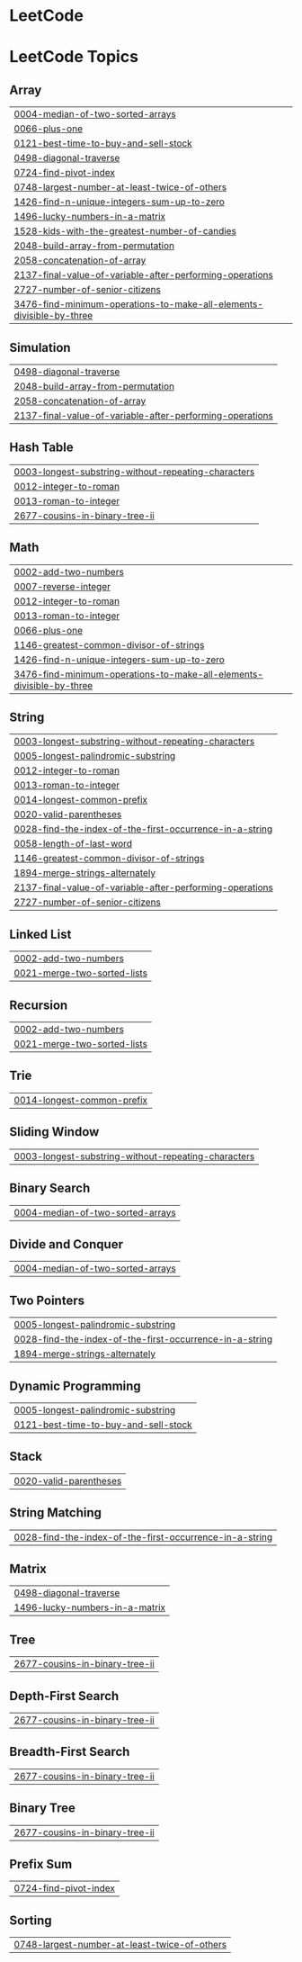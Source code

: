 # LeetCode
<!---LeetCode Topics Start-->
# LeetCode Topics
## Array
|  |
| ------- |
| [0004-median-of-two-sorted-arrays](https://github.com/manasajayasri/LeetCode/tree/master/0004-median-of-two-sorted-arrays) |
| [0066-plus-one](https://github.com/manasajayasri/LeetCode/tree/master/0066-plus-one) |
| [0121-best-time-to-buy-and-sell-stock](https://github.com/manasajayasri/LeetCode/tree/master/0121-best-time-to-buy-and-sell-stock) |
| [0498-diagonal-traverse](https://github.com/manasajayasri/LeetCode/tree/master/0498-diagonal-traverse) |
| [0724-find-pivot-index](https://github.com/manasajayasri/LeetCode/tree/master/0724-find-pivot-index) |
| [0748-largest-number-at-least-twice-of-others](https://github.com/manasajayasri/LeetCode/tree/master/0748-largest-number-at-least-twice-of-others) |
| [1426-find-n-unique-integers-sum-up-to-zero](https://github.com/manasajayasri/LeetCode/tree/master/1426-find-n-unique-integers-sum-up-to-zero) |
| [1496-lucky-numbers-in-a-matrix](https://github.com/manasajayasri/LeetCode/tree/master/1496-lucky-numbers-in-a-matrix) |
| [1528-kids-with-the-greatest-number-of-candies](https://github.com/manasajayasri/LeetCode/tree/master/1528-kids-with-the-greatest-number-of-candies) |
| [2048-build-array-from-permutation](https://github.com/manasajayasri/LeetCode/tree/master/2048-build-array-from-permutation) |
| [2058-concatenation-of-array](https://github.com/manasajayasri/LeetCode/tree/master/2058-concatenation-of-array) |
| [2137-final-value-of-variable-after-performing-operations](https://github.com/manasajayasri/LeetCode/tree/master/2137-final-value-of-variable-after-performing-operations) |
| [2727-number-of-senior-citizens](https://github.com/manasajayasri/LeetCode/tree/master/2727-number-of-senior-citizens) |
| [3476-find-minimum-operations-to-make-all-elements-divisible-by-three](https://github.com/manasajayasri/LeetCode/tree/master/3476-find-minimum-operations-to-make-all-elements-divisible-by-three) |
## Simulation
|  |
| ------- |
| [0498-diagonal-traverse](https://github.com/manasajayasri/LeetCode/tree/master/0498-diagonal-traverse) |
| [2048-build-array-from-permutation](https://github.com/manasajayasri/LeetCode/tree/master/2048-build-array-from-permutation) |
| [2058-concatenation-of-array](https://github.com/manasajayasri/LeetCode/tree/master/2058-concatenation-of-array) |
| [2137-final-value-of-variable-after-performing-operations](https://github.com/manasajayasri/LeetCode/tree/master/2137-final-value-of-variable-after-performing-operations) |
## Hash Table
|  |
| ------- |
| [0003-longest-substring-without-repeating-characters](https://github.com/manasajayasri/LeetCode/tree/master/0003-longest-substring-without-repeating-characters) |
| [0012-integer-to-roman](https://github.com/manasajayasri/LeetCode/tree/master/0012-integer-to-roman) |
| [0013-roman-to-integer](https://github.com/manasajayasri/LeetCode/tree/master/0013-roman-to-integer) |
| [2677-cousins-in-binary-tree-ii](https://github.com/manasajayasri/LeetCode/tree/master/2677-cousins-in-binary-tree-ii) |
## Math
|  |
| ------- |
| [0002-add-two-numbers](https://github.com/manasajayasri/LeetCode/tree/master/0002-add-two-numbers) |
| [0007-reverse-integer](https://github.com/manasajayasri/LeetCode/tree/master/0007-reverse-integer) |
| [0012-integer-to-roman](https://github.com/manasajayasri/LeetCode/tree/master/0012-integer-to-roman) |
| [0013-roman-to-integer](https://github.com/manasajayasri/LeetCode/tree/master/0013-roman-to-integer) |
| [0066-plus-one](https://github.com/manasajayasri/LeetCode/tree/master/0066-plus-one) |
| [1146-greatest-common-divisor-of-strings](https://github.com/manasajayasri/LeetCode/tree/master/1146-greatest-common-divisor-of-strings) |
| [1426-find-n-unique-integers-sum-up-to-zero](https://github.com/manasajayasri/LeetCode/tree/master/1426-find-n-unique-integers-sum-up-to-zero) |
| [3476-find-minimum-operations-to-make-all-elements-divisible-by-three](https://github.com/manasajayasri/LeetCode/tree/master/3476-find-minimum-operations-to-make-all-elements-divisible-by-three) |
## String
|  |
| ------- |
| [0003-longest-substring-without-repeating-characters](https://github.com/manasajayasri/LeetCode/tree/master/0003-longest-substring-without-repeating-characters) |
| [0005-longest-palindromic-substring](https://github.com/manasajayasri/LeetCode/tree/master/0005-longest-palindromic-substring) |
| [0012-integer-to-roman](https://github.com/manasajayasri/LeetCode/tree/master/0012-integer-to-roman) |
| [0013-roman-to-integer](https://github.com/manasajayasri/LeetCode/tree/master/0013-roman-to-integer) |
| [0014-longest-common-prefix](https://github.com/manasajayasri/LeetCode/tree/master/0014-longest-common-prefix) |
| [0020-valid-parentheses](https://github.com/manasajayasri/LeetCode/tree/master/0020-valid-parentheses) |
| [0028-find-the-index-of-the-first-occurrence-in-a-string](https://github.com/manasajayasri/LeetCode/tree/master/0028-find-the-index-of-the-first-occurrence-in-a-string) |
| [0058-length-of-last-word](https://github.com/manasajayasri/LeetCode/tree/master/0058-length-of-last-word) |
| [1146-greatest-common-divisor-of-strings](https://github.com/manasajayasri/LeetCode/tree/master/1146-greatest-common-divisor-of-strings) |
| [1894-merge-strings-alternately](https://github.com/manasajayasri/LeetCode/tree/master/1894-merge-strings-alternately) |
| [2137-final-value-of-variable-after-performing-operations](https://github.com/manasajayasri/LeetCode/tree/master/2137-final-value-of-variable-after-performing-operations) |
| [2727-number-of-senior-citizens](https://github.com/manasajayasri/LeetCode/tree/master/2727-number-of-senior-citizens) |
## Linked List
|  |
| ------- |
| [0002-add-two-numbers](https://github.com/manasajayasri/LeetCode/tree/master/0002-add-two-numbers) |
| [0021-merge-two-sorted-lists](https://github.com/manasajayasri/LeetCode/tree/master/0021-merge-two-sorted-lists) |
## Recursion
|  |
| ------- |
| [0002-add-two-numbers](https://github.com/manasajayasri/LeetCode/tree/master/0002-add-two-numbers) |
| [0021-merge-two-sorted-lists](https://github.com/manasajayasri/LeetCode/tree/master/0021-merge-two-sorted-lists) |
## Trie
|  |
| ------- |
| [0014-longest-common-prefix](https://github.com/manasajayasri/LeetCode/tree/master/0014-longest-common-prefix) |
## Sliding Window
|  |
| ------- |
| [0003-longest-substring-without-repeating-characters](https://github.com/manasajayasri/LeetCode/tree/master/0003-longest-substring-without-repeating-characters) |
## Binary Search
|  |
| ------- |
| [0004-median-of-two-sorted-arrays](https://github.com/manasajayasri/LeetCode/tree/master/0004-median-of-two-sorted-arrays) |
## Divide and Conquer
|  |
| ------- |
| [0004-median-of-two-sorted-arrays](https://github.com/manasajayasri/LeetCode/tree/master/0004-median-of-two-sorted-arrays) |
## Two Pointers
|  |
| ------- |
| [0005-longest-palindromic-substring](https://github.com/manasajayasri/LeetCode/tree/master/0005-longest-palindromic-substring) |
| [0028-find-the-index-of-the-first-occurrence-in-a-string](https://github.com/manasajayasri/LeetCode/tree/master/0028-find-the-index-of-the-first-occurrence-in-a-string) |
| [1894-merge-strings-alternately](https://github.com/manasajayasri/LeetCode/tree/master/1894-merge-strings-alternately) |
## Dynamic Programming
|  |
| ------- |
| [0005-longest-palindromic-substring](https://github.com/manasajayasri/LeetCode/tree/master/0005-longest-palindromic-substring) |
| [0121-best-time-to-buy-and-sell-stock](https://github.com/manasajayasri/LeetCode/tree/master/0121-best-time-to-buy-and-sell-stock) |
## Stack
|  |
| ------- |
| [0020-valid-parentheses](https://github.com/manasajayasri/LeetCode/tree/master/0020-valid-parentheses) |
## String Matching
|  |
| ------- |
| [0028-find-the-index-of-the-first-occurrence-in-a-string](https://github.com/manasajayasri/LeetCode/tree/master/0028-find-the-index-of-the-first-occurrence-in-a-string) |
## Matrix
|  |
| ------- |
| [0498-diagonal-traverse](https://github.com/manasajayasri/LeetCode/tree/master/0498-diagonal-traverse) |
| [1496-lucky-numbers-in-a-matrix](https://github.com/manasajayasri/LeetCode/tree/master/1496-lucky-numbers-in-a-matrix) |
## Tree
|  |
| ------- |
| [2677-cousins-in-binary-tree-ii](https://github.com/manasajayasri/LeetCode/tree/master/2677-cousins-in-binary-tree-ii) |
## Depth-First Search
|  |
| ------- |
| [2677-cousins-in-binary-tree-ii](https://github.com/manasajayasri/LeetCode/tree/master/2677-cousins-in-binary-tree-ii) |
## Breadth-First Search
|  |
| ------- |
| [2677-cousins-in-binary-tree-ii](https://github.com/manasajayasri/LeetCode/tree/master/2677-cousins-in-binary-tree-ii) |
## Binary Tree
|  |
| ------- |
| [2677-cousins-in-binary-tree-ii](https://github.com/manasajayasri/LeetCode/tree/master/2677-cousins-in-binary-tree-ii) |
## Prefix Sum
|  |
| ------- |
| [0724-find-pivot-index](https://github.com/manasajayasri/LeetCode/tree/master/0724-find-pivot-index) |
## Sorting
|  |
| ------- |
| [0748-largest-number-at-least-twice-of-others](https://github.com/manasajayasri/LeetCode/tree/master/0748-largest-number-at-least-twice-of-others) |
<!---LeetCode Topics End-->